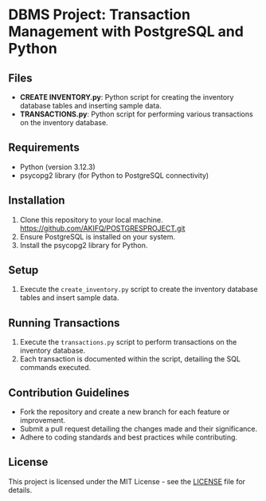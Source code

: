 # DBMS Project: Transaction Management with PostgreSQL and Python

## Files
- **CREATE INVENTORY.py**: Python script for creating the inventory database tables and inserting sample data.
- **TRANSACTIONS.py**: Python script for performing various transactions on the inventory database.

## Requirements
- Python (version 3.12.3)
- psycopg2 library (for Python to PostgreSQL connectivity)

## Installation
1. Clone this repository to your local machine. https://github.com/AKIFQ/POSTGRESPROJECT.git
2. Ensure PostgreSQL is installed on your system.
3. Install the psycopg2 library for Python.
 
## Setup
1. Execute the `create_inventory.py` script to create the inventory database tables and insert sample data.

## Running Transactions
1. Execute the `transactions.py` script to perform transactions on the inventory database.
2. Each transaction is documented within the script, detailing the SQL commands executed.

## Contribution Guidelines
- Fork the repository and create a new branch for each feature or improvement.
- Submit a pull request detailing the changes made and their significance.
- Adhere to coding standards and best practices while contributing.

## License
This project is licensed under the MIT License - see the [LICENSE](LICENSE) file for details.
